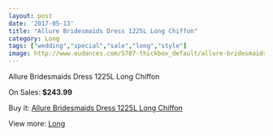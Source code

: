 ```yaml
---
layout: post
date: '2017-05-13'
title: "Allure Bridesmaids Dress 1225L Long Chiffon"
category: Long
tags: ["wedding","special","sale","long","style"]
image: http://www.eudances.com/5707-thickbox_default/allure-bridesmaids-dress-1225l-long-chiffon.jpg
---
```

Allure Bridesmaids Dress 1225L Long Chiffon

On Sales: **$243.99**
<a href="https://www.eudances.com/en/long/1981-allure-bridesmaids-dress-1225l-long-chiffon.html"><amp-img layout="responsive" width="600" height="600" src="//www.eudances.com/5707-thickbox_default/allure-bridesmaids-dress-1225l-long-chiffon.jpg" alt="Allure Bridesmaids Dress 1225L Long Chiffon 0" /></a>
<a href="https://www.eudances.com/en/long/1981-allure-bridesmaids-dress-1225l-long-chiffon.html"><amp-img layout="responsive" width="600" height="600" src="//www.eudances.com/5708-thickbox_default/allure-bridesmaids-dress-1225l-long-chiffon.jpg" alt="Allure Bridesmaids Dress 1225L Long Chiffon 1" /></a>

Buy it: [Allure Bridesmaids Dress 1225L Long Chiffon](https://www.eudances.com/en/long/1981-allure-bridesmaids-dress-1225l-long-chiffon.html "Allure Bridesmaids Dress 1225L Long Chiffon")

View more: [Long](https://www.eudances.com/en/21-long "Long")